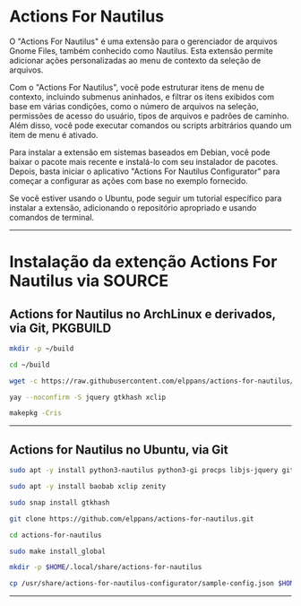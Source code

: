 # Actions For Nautilus

O "Actions For Nautilus" é uma extensão para o gerenciador de arquivos Gnome Files, também conhecido como Nautilus. Esta extensão permite adicionar ações personalizadas ao menu de contexto da seleção de arquivos. 

Com o "Actions For Nautilus", você pode estruturar itens de menu de contexto, incluindo submenus aninhados, e filtrar os itens exibidos com base em várias condições, como o número de arquivos na seleção, permissões de acesso do usuário, tipos de arquivos e padrões de caminho. Além disso, você pode executar comandos ou scripts arbitrários quando um item de menu é ativado.

Para instalar a extensão em sistemas baseados em Debian, você pode baixar o pacote mais recente e instalá-lo com seu instalador de pacotes. Depois, basta iniciar o aplicativo "Actions For Nautilus Configurator" para começar a configurar as ações com base no exemplo fornecido.

Se você estiver usando o Ubuntu, pode seguir um tutorial específico para instalar a extensão, adicionando o repositório apropriado e usando comandos de terminal.
___
# Instalação da extenção Actions For Nautilus via SOURCE

## Actions for Nautilus no ArchLinux e derivados, via Git, PKGBUILD

```bash
mkdir -p ~/build
```
```bash
cd ~/build
```
```bash
wget -c https://raw.githubusercontent.com/elppans/actions-for-nautilus/refs/heads/main/pkgbuild/PKGBUILD
```
```bash
yay --noconfirm -S jquery gtkhash xclip
```
```bash
makepkg -Cris
```
___
## Actions for Nautilus no Ubuntu, via Git

```bash
sudo apt -y install python3-nautilus python3-gi procps libjs-jquery git make
```
```bash
sudo apt -y install baobab xclip zenity
```
```bash
sudo snap install gtkhash
```
```bash
git clone https://github.com/elppans/actions-for-nautilus.git
```
```bash
cd actions-for-nautilus
```
```bash
sudo make install_global
```
```bash
mkdir -p $HOME/.local/share/actions-for-nautilus
```
```bash
cp /usr/share/actions-for-nautilus-configurator/sample-config.json $HOME/.local/share/actions-for-nautilus/config.json
```
___
